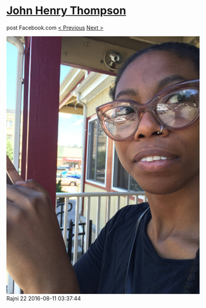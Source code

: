 # [John Henry Thompson](../README.md)
post Facebook.com
[< Previous](2016-08-11-2.md) [Next >](2016-08-10-2.md)

[![](../media/2016-08-11/Rajni-22.jpg)](../README.md)
Rajni 22
2016-08-11 03:37:44